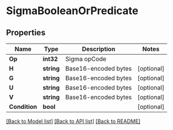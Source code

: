 # SigmaBooleanOrPredicate

## Properties

Name | Type | Description | Notes
------------ | ------------- | ------------- | -------------
**Op** | **int32** | Sigma opCode | 
**H** | **string** | Base16-encoded bytes | [optional] 
**G** | **string** | Base16-encoded bytes | [optional] 
**U** | **string** | Base16-encoded bytes | [optional] 
**V** | **string** | Base16-encoded bytes | [optional] 
**Condition** | **bool** |  | [optional] 

[[Back to Model list]](../README.md#documentation-for-models) [[Back to API list]](../README.md#documentation-for-api-endpoints) [[Back to README]](../README.md)



